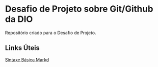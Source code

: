 # Desafio de Projeto sobre Git/Github da DIO
Repositório criado para o Desafio de Projeto.

## Links Úteis
[Sintaxe Básica Markd](https://www.markdownguide.org/basic-syntax/)
